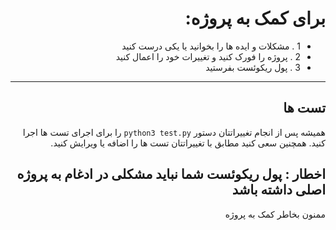 <div dir=rtl>
  
# برای کمک به پروژه:

- 1 . مشکلات و ایده ها را بخوانید یا یکی درست کنید
- 2 . پروژه را فورک کنید و تغییرات خود را اعمال کنید
- 3 . پول ریکوئست بفرستید

---

## تست ها

همیشه پس از انجام تغییراتتان دستور
`python3 test.py`
را برای اجرای تست ها اجرا کنید.
همچنین سعی کنید مطابق با تغییراتتان تست ها را اضافه یا ویرایش کنید.

## اخطار : پول ریکوئست شما نباید مشکلی در ادغام به پروژه اصلی داشته باشد

ممنون بخاطر کمک به پروژه

</div>
